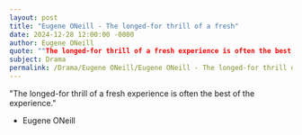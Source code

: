 ```yaml
---
layout: post
title: "Eugene ONeill - The longed-for thrill of a fresh"
date: 2024-12-28 12:00:00 -0000
author: Eugene ONeill
quote: ""The longed-for thrill of a fresh experience is often the best of the experience.""
subject: Drama
permalink: /Drama/Eugene ONeill/Eugene ONeill - The longed-for thrill of a fresh
---
```


"The longed-for thrill of a fresh experience is often the best of the experience."

- Eugene ONeill
